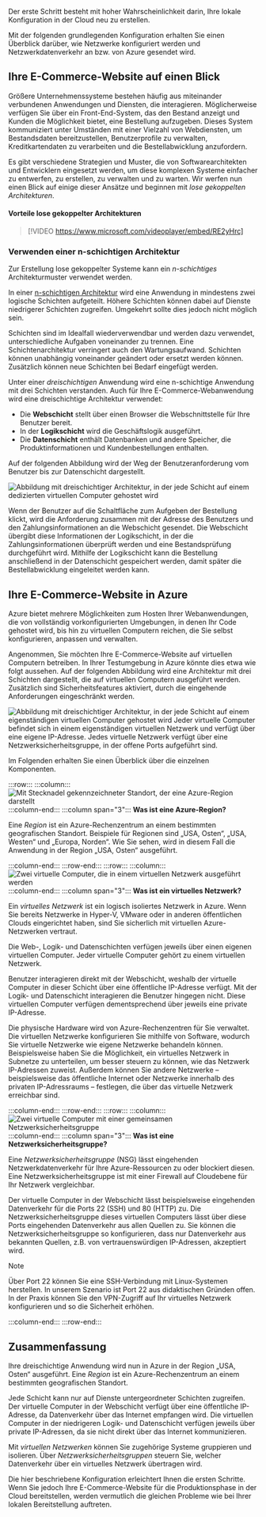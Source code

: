 Der erste Schritt besteht mit hoher Wahrscheinlichkeit darin, Ihre lokale Konfiguration in der Cloud neu zu erstellen.

Mit der folgenden grundlegenden Konfiguration erhalten Sie einen Überblick darüber, wie Netzwerke konfiguriert werden und Netzwerkdatenverkehr an bzw. von Azure gesendet wird.

## <a name="your-e-commerce-site-at-a-glance"></a>Ihre E-Commerce-Website auf einen Blick

Größere Unternehmenssysteme bestehen häufig aus miteinander verbundenen Anwendungen und Diensten, die interagieren. Möglicherweise verfügen Sie über ein Front-End-System, das den Bestand anzeigt und Kunden die Möglichkeit bietet, eine Bestellung aufzugeben. Dieses System kommuniziert unter Umständen mit einer Vielzahl von Webdiensten, um Bestandsdaten bereitzustellen, Benutzerprofile zu verwalten, Kreditkartendaten zu verarbeiten und die Bestellabwicklung anzufordern.

Es gibt verschiedene Strategien und Muster, die von Softwarearchitekten und Entwicklern eingesetzt werden, um diese komplexen Systeme einfacher zu entwerfen, zu erstellen, zu verwalten und zu warten. Wir werfen nun einen Blick auf einige dieser Ansätze und beginnen mit _lose gekoppelten Architekturen_.

#### <a name="benefits-of-loosely-coupled-architectures"></a>Vorteile lose gekoppelter Architekturen

> [!VIDEO https://www.microsoft.com/videoplayer/embed/RE2yHrc]

### <a name="using-an-n-tier-architecture"></a>Verwenden einer n-schichtigen Architektur

Zur Erstellung lose gekoppelter Systeme kann ein _n-schichtiges_ Architekturmuster verwendet werden.

In einer [n-schichtigen Architektur](https://docs.microsoft.com/azure/architecture/guide/architecture-styles/n-tier) wird eine Anwendung in mindestens zwei logische Schichten aufgeteilt. Höhere Schichten können dabei auf Dienste niedrigerer Schichten zugreifen. Umgekehrt sollte dies jedoch nicht möglich sein.

Schichten sind im Idealfall wiederverwendbar und werden dazu verwendet, unterschiedliche Aufgaben voneinander zu trennen. Eine Schichtenarchitektur verringert auch den Wartungsaufwand. Schichten können unabhängig voneinander geändert oder ersetzt werden können. Zusätzlich können neue Schichten bei Bedarf eingefügt werden.

Unter einer _dreischichtigen_ Anwendung wird eine n-schichtige Anwendung mit drei Schichten verstanden. Auch für Ihre E-Commerce-Webanwendung wird eine dreischichtige Architektur verwendet:

* Die **Webschicht** stellt über einen Browser die Webschnittstelle für Ihre Benutzer bereit.
* In der **Logikschicht** wird die Geschäftslogik ausgeführt.
* Die **Datenschicht** enthält Datenbanken und andere Speicher, die Produktinformationen und Kundenbestellungen enthalten.

Auf der folgenden Abbildung wird der Weg der Benutzeranforderung vom Benutzer bis zur Datenschicht dargestellt.

![Abbildung mit dreischichtiger Architektur, in der jede Schicht auf einem dedizierten virtuellen Computer gehostet wird](../media/2-three-tier.png)

Wenn der Benutzer auf die Schaltfläche zum Aufgeben der Bestellung klickt, wird die Anforderung zusammen mit der Adresse des Benutzers und den Zahlungsinformationen an die Webschicht gesendet. Die Webschicht übergibt diese Informationen der Logikschicht, in der die Zahlungsinformationen überprüft werden und eine Bestandsprüfung durchgeführt wird. Mithilfe der Logikschicht kann die Bestellung anschließend in der Datenschicht gespeichert werden, damit später die Bestellabwicklung eingeleitet werden kann.

## <a name="your-e-commerce-site-running-on-azure"></a>Ihre E-Commerce-Website in Azure

Azure bietet mehrere Möglichkeiten zum Hosten Ihrer Webanwendungen, die von vollständig vorkonfigurierten Umgebungen, in denen Ihr Code gehostet wird, bis hin zu virtuellen Computern reichen, die Sie selbst konfigurieren, anpassen und verwalten.

Angenommen, Sie möchten Ihre E-Commerce-Website auf virtuellen Computern betreiben. In Ihrer Testumgebung in Azure könnte dies etwa wie folgt aussehen. Auf der folgenden Abbildung wird eine Architektur mit drei Schichten dargestellt, die auf virtuellen Computern ausgeführt werden. Zusätzlich sind Sicherheitsfeatures aktiviert, durch die eingehende Anforderungen eingeschränkt werden. 

![Abbildung mit dreischichtiger Architektur, in der jede Schicht auf einem eigenständigen virtuellen Computer gehostet wird Jeder virtuelle Computer befindet sich in einem eigenständigen virtuellen Netzwerk und verfügt über eine eigene IP-Adresse. Jedes virtuelle Netzwerk verfügt über eine Netzwerksicherheitsgruppe, in der offene Ports aufgeführt sind.](../media/2-test-deployment.png)

Im Folgenden erhalten Sie einen Überblick über die einzelnen Komponenten.

:::row:::
  :::column:::
    ![Mit Stecknadel gekennzeichneter Standort, der eine Azure-Region darstellt](../media/2-azure-region.png)
  :::column-end:::
    :::column span="3":::
**Was ist eine Azure-Region?**

Eine _Region_ ist ein Azure-Rechenzentrum an einem bestimmten geografischen Standort. Beispiele für Regionen sind „USA, Osten“, „USA, Westen“ und „Europa, Norden“. Wie Sie sehen, wird in diesem Fall die Anwendung in der Region „USA, Osten“ ausgeführt.

  :::column-end:::
:::row-end:::
:::row:::
  :::column:::
    ![Zwei virtuelle Computer, die in einem virtuellen Netzwerk ausgeführt werden](../media/2-azure-vnet.png)
  :::column-end:::
    :::column span="3":::
**Was ist ein virtuelles Netzwerk?**

Ein _virtuelles Netzwerk_ ist ein logisch isoliertes Netzwerk in Azure. Wenn Sie bereits Netzwerke in Hyper-V, VMware oder in anderen öffentlichen Clouds eingerichtet haben, sind Sie sicherlich mit virtuellen Azure-Netzwerken vertraut.

Die Web-, Logik- und Datenschichten verfügen jeweils über einen eigenen virtuellen Computer. Jeder virtuelle Computer gehört zu einem virtuellen Netzwerk.

Benutzer interagieren direkt mit der Webschicht, weshalb der virtuelle Computer in dieser Schicht über eine öffentliche IP-Adresse verfügt. Mit der Logik- und Datenschicht interagieren die Benutzer hingegen nicht. Diese virtuellen Computer verfügen dementsprechend über jeweils eine private IP-Adresse.

Die physische Hardware wird von Azure-Rechenzentren für Sie verwaltet. Die virtuellen Netzwerke konfigurieren Sie mithilfe von Software, wodurch Sie virtuelle Netzwerke wie eigene Netzwerke behandeln können. Beispielsweise haben Sie die Möglichkeit, ein virtuelles Netzwerk in Subnetze zu unterteilen, um besser steuern zu können, wie das Netzwerk IP-Adressen zuweist. Außerdem können Sie andere Netzwerke – beispielsweise das öffentliche Internet oder Netzwerke innerhalb des privaten IP-Adressraums – festlegen, die über das virtuelle Netzwerk erreichbar sind.

  :::column-end:::
:::row-end:::
:::row:::
  :::column:::
    ![Zwei virtuelle Computer mit einer gemeinsamen Netzwerksicherheitsgruppe](../media/2-azure-nsg.png)
  :::column-end:::
    :::column span="3":::
**Was ist eine Netzwerksicherheitsgruppe?**

Eine _Netzwerksicherheitsgruppe_ (NSG) lässt eingehenden Netzwerkdatenverkehr für Ihre Azure-Ressourcen zu oder blockiert diesen. Eine Netzwerksicherheitsgruppe ist mit einer Firewall auf Cloudebene für Ihr Netzwerk vergleichbar.

Der virtuelle Computer in der Webschicht lässt beispielsweise eingehenden Datenverkehr für die Ports 22 (SSH) und 80 (HTTP) zu. Die Netzwerksicherheitsgruppe dieses virtuellen Computers lässt über diese Ports eingehenden Datenverkehr aus allen Quellen zu. Sie können die Netzwerksicherheitsgruppe so konfigurieren, dass nur Datenverkehr aus bekannten Quellen, z.B. von vertrauenswürdigen IP-Adressen, akzeptiert wird.

> [!NOTE]
> Über Port 22 können Sie eine SSH-Verbindung mit Linux-Systemen herstellen. In unserem Szenario ist Port 22 aus didaktischen Gründen offen. In der Praxis können Sie den VPN-Zugriff auf Ihr virtuelles Netzwerk konfigurieren und so die Sicherheit erhöhen.

  :::column-end:::
:::row-end:::

## <a name="summary"></a>Zusammenfassung

Ihre dreischichtige Anwendung wird nun in Azure in der Region „USA, Osten“ ausgeführt. Eine _Region_ ist ein Azure-Rechenzentrum an einem bestimmten geografischen Standort.

Jede Schicht kann nur auf Dienste untergeordneter Schichten zugreifen. Der virtuelle Computer in der Webschicht verfügt über eine öffentliche IP-Adresse, da Datenverkehr über das Internet empfangen wird. Die virtuellen Computer in der niedrigeren Logik- und Datenschicht verfügen jeweils über private IP-Adressen, da sie nicht direkt über das Internet kommunizieren.

Mit _virtuellen Netzwerken_ können Sie zugehörige Systeme gruppieren und isolieren. Über _Netzwerksicherheitsgruppen_ steuern Sie, welcher Datenverkehr über ein virtuelles Netzwerk übertragen wird.

Die hier beschriebene Konfiguration erleichtert Ihnen die ersten Schritte. Wenn Sie jedoch Ihre E-Commerce-Website für die Produktionsphase in der Cloud bereitstellen, werden vermutlich die gleichen Probleme wie bei Ihrer lokalen Bereitstellung auftreten.
